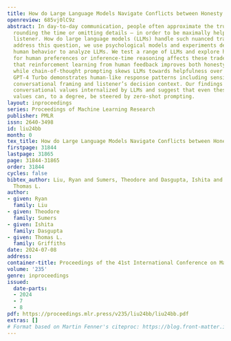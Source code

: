 ```yaml
---
title: How do Large Language Models Navigate Conflicts between Honesty and Helpfulness?
openreview: 685vj0lC9z
abstract: In day-to-day communication, people often approximate the truth — for example,
  rounding the time or omitting details — in order to be maximally helpful to the
  listener. How do large language models (LLMs) handle such nuanced trade-offs? To
  address this question, we use psychological models and experiments designed to characterize
  human behavior to analyze LLMs. We test a range of LLMs and explore how optimization
  for human preferences or inference-time reasoning affects these trade-offs. We find
  that reinforcement learning from human feedback improves both honesty and helpfulness,
  while chain-of-thought prompting skews LLMs towards helpfulness over honesty. Finally,
  GPT-4 Turbo demonstrates human-like response patterns including sensitivity to the
  conversational framing and listener’s decision context. Our findings reveal the
  conversational values internalized by LLMs and suggest that even these abstract
  values can, to a degree, be steered by zero-shot prompting.
layout: inproceedings
series: Proceedings of Machine Learning Research
publisher: PMLR
issn: 2640-3498
id: liu24bb
month: 0
tex_title: How do Large Language Models Navigate Conflicts between Honesty and Helpfulness?
firstpage: 31844
lastpage: 31865
page: 31844-31865
order: 31844
cycles: false
bibtex_author: Liu, Ryan and Sumers, Theodore and Dasgupta, Ishita and Griffiths,
  Thomas L.
author:
- given: Ryan
  family: Liu
- given: Theodore
  family: Sumers
- given: Ishita
  family: Dasgupta
- given: Thomas L.
  family: Griffiths
date: 2024-07-08
address:
container-title: Proceedings of the 41st International Conference on Machine Learning
volume: '235'
genre: inproceedings
issued:
  date-parts:
  - 2024
  - 7
  - 8
pdf: https://proceedings.mlr.press/v235/liu24bb/liu24bb.pdf
extras: []
# Format based on Martin Fenner's citeproc: https://blog.front-matter.io/posts/citeproc-yaml-for-bibliographies/
---
```

